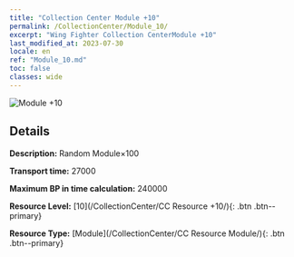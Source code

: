 ```yaml
---
title: "Collection Center Module +10"
permalink: /CollectionCenter/Module_10/
excerpt: "Wing Fighter Collection CenterModule +10"
last_modified_at: 2023-07-30
locale: en
ref: "Module_10.md"
toc: false
classes: wide
---
```



![Module +10](/images/cc/CC_Module_6.png)

## Details

  **Description:** Random Module×100

  **Transport time:** 27000

  **Maximum BP in time calculation:** 240000

  **Resource Level:** [10](/CollectionCenter/CC Resource +10/){: .btn .btn--primary}

  **Resource Type:** [Module](/CollectionCenter/CC Resource Module/){: .btn .btn--primary}

